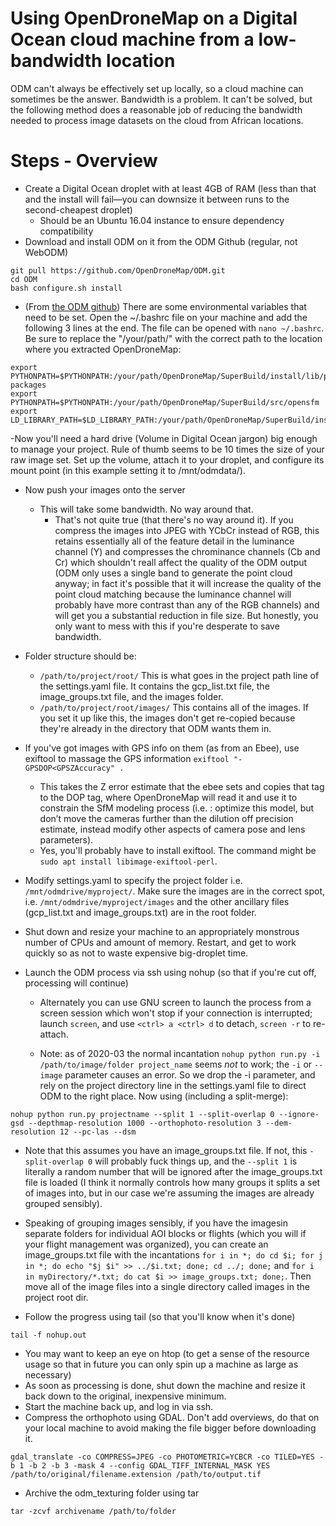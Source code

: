 # Using OpenDroneMap on a Digital Ocean cloud machine from a low-bandwidth location

ODM can't always be effectively set up locally, so a cloud machine can sometimes be the answer. Bandwidth is a problem. It can't be solved, but the following method does a reasonable job of reducing the bandwidth needed to process image datasets on the cloud from African locations.

# Steps - Overview
- Create a Digital Ocean droplet with at least 4GB of RAM (less than that and the install will fail&mdash;you can downsize it between runs to the second-cheapest droplet)
  - Should be an Ubuntu 16.04 instance to ensure dependency compatibility
- Download and install ODM on it from the ODM Github (regular, not WebODM)

```
git pull https://github.com/OpenDroneMap/ODM.git
cd ODM
bash configure.sh install
```

-  (From [the ODM github](https://github.com/OpenDroneMap/ODM)) There are some environmental variables that need to be set. Open the ~/.bashrc file on your machine and add the following 3 lines at the end. The file can be opened with ```nano ~/.bashrc```. Be sure to replace the "/your/path/" with the correct path to the location where you extracted OpenDroneMap:

```
export PYTHONPATH=$PYTHONPATH:/your/path/OpenDroneMap/SuperBuild/install/lib/python2.7/dist-packages
export PYTHONPATH=$PYTHONPATH:/your/path/OpenDroneMap/SuperBuild/src/opensfm
export LD_LIBRARY_PATH=$LD_LIBRARY_PATH:/your/path/OpenDroneMap/SuperBuild/install/lib
```

-Now you'll need a hard drive (Volume in Digital Ocean jargon) big enough to manage your project. Rule of thumb seems to be 10 times the size of your raw image set. Set up the volume, attach it to your droplet, and configure its mount point (in this example setting it to /mnt/odmdata/).  
- Now push your images onto the server
  - This will take some bandwidth. No way around that.
    - That's not quite true (that there's no way around it). If you compress the images into  JPEG with YCbCr instead of RGB, this retains essentially all of the feature detail in the luminance channel (Y) and compresses the chrominance channels (Cb and Cr) which shouldn't reall affect the quality of the ODM output (ODM only uses a single band to generate the point cloud anyway; in fact it's possible that it will increase the quality of the point cloud matching because the luminance channel will probably have more contrast than any of the RGB channels) and will get you a substantial reduction in file size. But honestly, you only want to mess with this if you're desperate to save bandwidth.

- Folder structure should be:
  - ```/path/to/project/root/``` This is what goes in the project path line of the settings.yaml file. It contains the gcp_list.txt file, the image_groups.txt file, and the images folder.
  - ```/path/to/project/root/images/``` This contains all of the images. If you set it up like this, the images don't get re-copied because they're already in the directory that ODM wants them in. 
- If you've got images with GPS info on them (as from an Ebee), use exiftool to massage the GPS information ```exiftool "-GPSDOP<GPSZAccuracy" .```
  - This takes the Z error estimate that the ebee sets and copies that tag to the DOP tag, where OpenDroneMap will read it and use it to constrain the SfM modeling process (i.e. : optimize this model, but don’t move the cameras further than the dilution off precision estimate, instead modify other aspects of camera pose and lens parameters).
  - Yes, you'll probably have to install exiftool. The command might be ```sudo apt install libimage-exiftool-perl```.

- Modify settings.yaml to specify the project folder i.e. ```/mnt/odmdrive/myproject/```. Make sure the images are in the correct spot, i.e. ```/mnt/odmdrive/myproject/images``` and the other ancillary files (gcp_list.txt and image_groups.txt) are in the root folder.

- Shut down and resize your machine to an appropriately monstrous number of CPUs and amount of memory. Restart, and get to work quickly so as not to waste expensive big-droplet time.
- Launch the ODM process via ssh using nohup (so that if you're cut off, processing will continue)
  - Alternately you can use GNU screen to launch the process from a screen session which won't stop if your connection is interrupted; launch ```screen```, and use ```<ctrl> a <ctrl> d``` to detach, ```screen -r``` to re-attach.

  - Note: as of 2020-03 the normal incantation ```nohup python run.py -i /path/to/image/folder project_name``` seems _not_ to work; the ```-i``` or ```--image``` parameter causes an error. So we drop the -i parameter, and rely on the project directory line in the settings.yaml file to direct ODM to the right place. Now using (including a split-merge):

```
nohup python run.py projectname --split 1 --split-overlap 0 --ignore-gsd --depthmap-resolution 1000 --orthophoto-resolution 3 --dem-resolution 12 --pc-las --dsm
```

  - Note that this assumes you have an image_groups.txt file. If not, this ```-split-overlap 0``` will probably fuck things up, and the ```--split 1``` is literally a random number that will be ignored after the image_groups.txt file is loaded (I think it normally controls how many groups it splits a set of images into, but in our case we're assuming the images are already grouped sensibly).
  - Speaking of grouping images sensibly, if you have the imagesin separate folders for individual AOI blocks or flights (which you will if your flight management was organized), you can create an image_groups.txt file with the incantations ```for i in *; do cd $i; for j in *; do echo "$j $i" >> ../$i.txt; done; cd ../; done;``` and ```for i in myDirectory/*.txt; do cat $i >> image_groups.txt; done;```. Then move all of the image files into a single directory called images in the project root dir.

- Follow the progress using tail (so that you'll know when it's done)
```
tail -f nohup.out
```

- You may want to keep an eye on htop (to get a sense of the resource usage so that in future you can only spin up a machine as large as necessary)
- As soon as processing is done, shut down the machine and resize it back down to the original, inexpensive minimum.
- Start the machine back up, and log in via ssh.
- Compress the orthophoto using GDAL. Don't add overviews, do that on your local machine to avoid making the file bigger before downloading it.
```
gdal_translate -co COMPRESS=JPEG -co PHOTOMETRIC=YCBCR -co TILED=YES -b 1 -b 2 -b 3 -mask 4 --config GDAL_TIFF_INTERNAL_MASK YES /path/to/original/filename.extension /path/to/output.tif
```

- Archive the odm_texturing folder using tar
```
tar -zcvf archivename /path/to/folder
```

